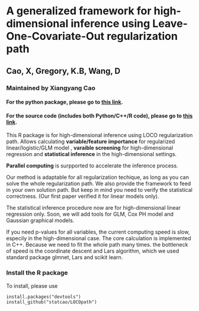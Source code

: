 # A generalized framework for high-dimensional inference using Leave-One-Covariate-Out regularization path
## Cao, X, Gregory, K.B, Wang, D
### Maintained by Xiangyang Cao

#### For the **python** package, please go to [this link](https://github.com/statcao/LOCO_parse).

#### For the source code (includes both Python/C++/R code), please go to [this link](https://github.com/statcao/High-dimensional-inference).


This R package is for high-dimensional inference using LOCO regularization path. Allows calculating **variable/feature importance** for regularized linear/logistic/GLM model , **varaible screening** for high-dimensional regression and **statistical inference** in the high-dimensional settings. 

**Parallel computing** is surpported to accelerate the inference process. 


Our method is adaptable for all regularization techique, as long as you can solve the whole regularization path. We also provide the framework to feed in your own solution path. But keep in mind you need to verify the statistical correctness. (Our first paper verified it for linear models only). 

The statistical inference procedure now are for high-dimensional linear regression only. Soon, we will add tools for GLM, Cox PH model and Gaussian graphical models.  

If you need p-values for all variables, the current computing speed is slow, especily in the high-dimensional case. The core calculation is implemented in C++. Because we need to fit the whole path many times. the bottleneck of speed is the coordinate descent and Lars algorithm, which we used standard package glmnet, Lars and scikit learn.

### Install the R package

To install, please use 
```
install.packages("devtools")
install_github("statcao/LOCOpath")
```

